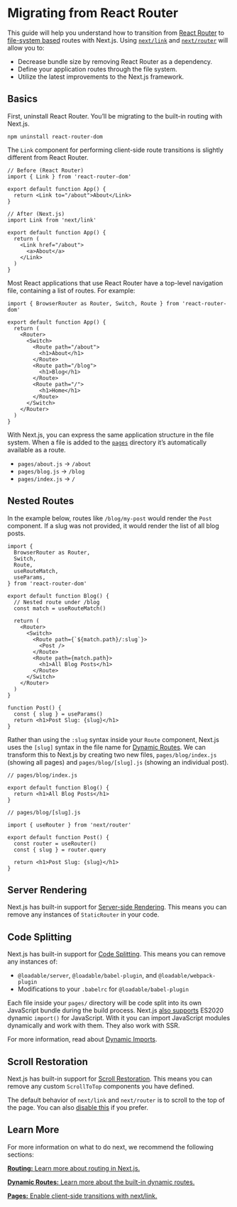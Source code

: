 Migrating from React Router
===========================

This guide will help you understand how to transition from [React Router](https://reactrouter.com) to [file-system based](/docs/routing/introduction.md) routes with Next.js. Using [`next/link`](/docs/api-reference/next/link.md) and [`next/router`](/docs/api-reference/next/router.md) will allow you to:

-   Decrease bundle size by removing React Router as a dependency.
-   Define your application routes through the file system.
-   Utilize the latest improvements to the Next.js framework.

Basics
------

First, uninstall React Router. You’ll be migrating to the built-in routing with Next.js.

    npm uninstall react-router-dom

The `Link` component for performing client-side route transitions is slightly different from React Router.

    // Before (React Router)
    import { Link } from 'react-router-dom'

    export default function App() {
      return <Link to="/about">About</Link>
    }

    // After (Next.js)
    import Link from 'next/link'

    export default function App() {
      return (
        <Link href="/about">
          <a>About</a>
        </Link>
      )
    }

Most React applications that use React Router have a top-level navigation file, containing a list of routes. For example:

    import { BrowserRouter as Router, Switch, Route } from 'react-router-dom'

    export default function App() {
      return (
        <Router>
          <Switch>
            <Route path="/about">
              <h1>About</h1>
            </Route>
            <Route path="/blog">
              <h1>Blog</h1>
            </Route>
            <Route path="/">
              <h1>Home</h1>
            </Route>
          </Switch>
        </Router>
      )
    }

With Next.js, you can express the same application structure in the file system. When a file is added to the [`pages`](/docs/basic-features/pages.md) directory it’s automatically available as a route.

-   `pages/about.js` → `/about`
-   `pages/blog.js` → `/blog`
-   `pages/index.js` → `/`

Nested Routes
-------------

In the example below, routes like `/blog/my-post` would render the `Post` component. If a slug was not provided, it would render the list of all blog posts.

    import {
      BrowserRouter as Router,
      Switch,
      Route,
      useRouteMatch,
      useParams,
    } from 'react-router-dom'

    export default function Blog() {
      // Nested route under /blog
      const match = useRouteMatch()

      return (
        <Router>
          <Switch>
            <Route path={`${match.path}/:slug`}>
              <Post />
            </Route>
            <Route path={match.path}>
              <h1>All Blog Posts</h1>
            </Route>
          </Switch>
        </Router>
      )
    }

    function Post() {
      const { slug } = useParams()
      return <h1>Post Slug: {slug}</h1>
    }

Rather than using the `:slug` syntax inside your `Route` component, Next.js uses the `[slug]` syntax in the file name for [Dynamic Routes](/docs/routing/dynamic-routes.md). We can transform this to Next.js by creating two new files, `pages/blog/index.js` (showing all pages) and `pages/blog/[slug].js` (showing an individual post).

    // pages/blog/index.js

    export default function Blog() {
      return <h1>All Blog Posts</h1>
    }

    // pages/blog/[slug].js

    import { useRouter } from 'next/router'

    export default function Post() {
      const router = useRouter()
      const { slug } = router.query

      return <h1>Post Slug: {slug}</h1>
    }

Server Rendering
----------------

Next.js has built-in support for [Server-side Rendering](/docs/basic-features/pages#server-side-rendering.md). This means you can remove any instances of `StaticRouter` in your code.

Code Splitting
--------------

Next.js has built-in support for [Code Splitting](https://reactrouter.com/web/guides/code-splitting). This means you can remove any instances of:

-   `@loadable/server`, `@loadable/babel-plugin`, and `@loadable/webpack-plugin`
-   Modifications to your `.babelrc` for `@loadable/babel-plugin`

Each file inside your `pages/` directory will be code split into its own JavaScript bundle during the build process. Next.js [also supports](/docs/basic-features/supported-browsers-features.md#javascript-language-features) ES2020 dynamic `import()` for JavaScript. With it you can import JavaScript modules dynamically and work with them. They also work with SSR.

For more information, read about [Dynamic Imports](https://nextjs.org/docs/advanced-features/dynamic-import).

Scroll Restoration
------------------

Next.js has built-in support for [Scroll Restoration](https://reactrouter.com/web/guides/scroll-restoration). This means you can remove any custom `ScrollToTop` components you have defined.

The default behavior of `next/link` and `next/router` is to scroll to the top of the page. You can also [disable this](https://nextjs.org/docs/api-reference/next/link#disable-scrolling-to-the-top-of-the-page) if you prefer.

Learn More
----------

For more information on what to do next, we recommend the following sections:

[**Routing:** <span class="small">Learn more about routing in Next.js.</span>](/docs/routing/introduction.md)

[**Dynamic Routes:** <span class="small">Learn more about the built-in dynamic routes.</span>](/docs/routing/dynamic-routes.md)

[**Pages:** <span class="small">Enable client-side transitions with next/link.</span>](/docs/api-reference/next/link.md)
